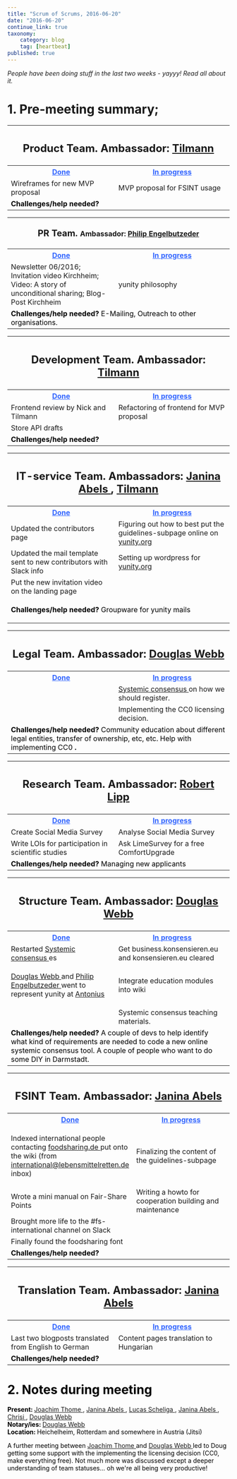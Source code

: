 ```yaml
---
title: "Scrum of Scrums, 2016-06-20"
date: "2016-06-20"
continue_link: true
taxonomy:
    category: blog
    tag: [heartbeat]
published: true
---
```


<div class="wiki-content">
 <div style="margin-left: 0.0px;">
  <p>
   <em>
    People have been doing stuff in the last two weeks - yayyy! Read all about it.
   </em>
  </p>
  <h1 id="ScrumofScrums,2016-06-20-1.Pre-meetingsummary;">
   1. Pre-meeting summary;
  </h1>
 </div>
 <p>
 </p>
 <div class="table-wrap">
  <table class="relative-table wrapped confluenceTable" style="width: 99.9155%;">
   <colgroup>
    <col style="width: 48.3912%;">
    </col>
    <col style="width: 51.6088%;">
    </col>
   </colgroup>
   <tbody>
    <tr>
     <th class="confluenceTh" colspan="2">
      <div class="content-wrapper">
       <h2 id="ScrumofScrums,2016-06-20-ProductTeam.Ambassador:">
        <strong>
         Product Team.
        </strong>
        Ambassador:
        <a class="confluence-userlink user-mention" data-base-url="https://yunity.atlassian.net/wiki" data-linked-resource-id="4227118" data-linked-resource-type="userinfo" data-linked-resource-version="3" data-username="tiltec" href="https://yunity.atlassian.net/wiki/display/~tiltec">
         Tilmann
        </a>
       </h2>
      </div>
     </th>
    </tr>
    <tr>
     <th class="confluenceTh">
      <span style="color: rgb(51,102,255);text-decoration: underline;">
       Done
      </span>
     </th>
     <th class="confluenceTh">
      <span style="color: rgb(51,102,255);text-decoration: underline;">
       In progress
      </span>
     </th>
    </tr>
    <tr>
     <td class="confluenceTd">
      Wireframes for new MVP proposal
     </td>
     <td class="confluenceTd">
      MVP proposal for FSINT usage
     </td>
    </tr>
    <tr>
     <td class="confluenceTd" colspan="2">
      <strong>
       <span style="color: rgb(0,0,0);text-decoration: none;">
        Challenges/help needed?
       </span>
      </strong>
     </td>
    </tr>
   </tbody>
  </table>
 </div>
 <div class="table-wrap">
  <table class="relative-table wrapped confluenceTable" style="width: 99.9155%;">
   <colgroup>
    <col style="width: 48.3912%;">
    </col>
    <col style="width: 51.6088%;">
    </col>
   </colgroup>
   <tbody>
    <tr>
     <th class="confluenceTh" colspan="2">
      <div class="content-wrapper">
       <p>
        <strong style="font-size: 20.0px;line-height: 1.5;">
         PR Team.
        </strong>
        Ambassador:
        <a class="confluence-userlink user-mention" data-base-url="https://yunity.atlassian.net/wiki" data-linked-resource-id="2162705" data-linked-resource-type="userinfo" data-linked-resource-version="1" data-username="Philip" href="https://yunity.atlassian.net/wiki/display/~Philip">
         Philip Engelbutzeder
        </a>
       </p>
      </div>
     </th>
    </tr>
    <tr>
     <th class="confluenceTh">
      <span style="color: rgb(51,102,255);text-decoration: underline;">
       Done
      </span>
     </th>
     <th class="confluenceTh">
      <span style="color: rgb(51,102,255);text-decoration: underline;">
       In progress
      </span>
     </th>
    </tr>
    <tr>
     <td class="confluenceTd">
      Newsletter 06/2016; Invitation video Kirchheim; Video: A story of unconditional sharing; Blog-Post Kirchheim
     </td>
     <td class="confluenceTd">
      yunity philosophy
     </td>
    </tr>
    <tr>
     <td class="confluenceTd" colspan="2">
      <strong>
       <span style="color: rgb(0,0,0);">
        Challenges/help needed?
       </span>
      </strong>
      <span style="color: rgb(0,0,0);">
       E-Mailing, Outreach to other organisations.
      </span>
     </td>
    </tr>
   </tbody>
  </table>
 </div>
 <div class="table-wrap">
  <table class="relative-table wrapped confluenceTable" style="width: 99.9155%;">
   <colgroup>
    <col style="width: 48.3912%;">
    </col>
    <col style="width: 51.6088%;">
    </col>
   </colgroup>
   <tbody>
    <tr>
     <th class="confluenceTh" colspan="2">
      <div class="content-wrapper">
       <h2 id="ScrumofScrums,2016-06-20-DevelopmentTeam.Ambassador:">
        <strong>
         Development Team.
        </strong>
        Ambassador:
        <a class="confluence-userlink user-mention" data-base-url="https://yunity.atlassian.net/wiki" data-linked-resource-id="4227118" data-linked-resource-type="userinfo" data-linked-resource-version="3" data-username="tiltec" href="https://yunity.atlassian.net/wiki/display/~tiltec">
         Tilmann
        </a>
       </h2>
      </div>
     </th>
    </tr>
    <tr>
     <th class="confluenceTh">
      <span style="color: rgb(51,102,255);text-decoration: underline;">
       Done
      </span>
     </th>
     <th class="confluenceTh">
      <span style="color: rgb(51,102,255);text-decoration: underline;">
       In progress
      </span>
     </th>
    </tr>
    <tr>
     <td class="confluenceTd">
      Frontend review by Nick and Tilmann
     </td>
     <td class="confluenceTd">
      Refactoring of frontend for MVP proposal
     </td>
    </tr>
    <tr>
     <td class="confluenceTd">
      Store API drafts
     </td>
     <td class="confluenceTd">
     </td>
    </tr>
    <tr>
     <td class="confluenceTd" colspan="2">
      <strong>
       <span style="color: rgb(0,0,0);text-decoration: none;">
        Challenges/help needed?
       </span>
      </strong>
     </td>
    </tr>
   </tbody>
  </table>
 </div>
 <div class="table-wrap">
  <table class="relative-table wrapped confluenceTable" style="width: 99.9155%;">
   <colgroup>
    <col style="width: 48.3912%;">
    </col>
    <col style="width: 51.6088%;">
    </col>
   </colgroup>
   <tbody>
    <tr>
     <th class="confluenceTh" colspan="2">
      <div class="content-wrapper">
       <h2 id="ScrumofScrums,2016-06-20-IT-serviceTeam.Ambassadors:,">
        <strong>
         IT-service Team.
        </strong>
        Ambassadors:
        <a class="confluence-userlink user-mention" data-base-url="https://yunity.atlassian.net/wiki" data-linked-resource-id="4227489" data-linked-resource-type="userinfo" data-linked-resource-version="2" data-username="Janina" href="https://yunity.atlassian.net/wiki/display/~Janina">
         Janina Abels
        </a>
        ,
        <a class="confluence-userlink user-mention" data-base-url="https://yunity.atlassian.net/wiki" data-linked-resource-id="4227118" data-linked-resource-type="userinfo" data-linked-resource-version="3" data-username="tiltec" href="https://yunity.atlassian.net/wiki/display/~tiltec">
         Tilmann
        </a>
       </h2>
      </div>
     </th>
    </tr>
    <tr>
     <th class="confluenceTh">
      <span style="color: rgb(51,102,255);text-decoration: underline;">
       Done
      </span>
     </th>
     <th class="confluenceTh">
      <span style="color: rgb(51,102,255);text-decoration: underline;">
       In progress
      </span>
     </th>
    </tr>
    <tr>
     <td class="confluenceTd">
      Updated the contributors page
     </td>
     <td class="confluenceTd">
      Figuring out how to best put the guidelines-subpage online on
      <a class="external-link" href="http://yunity.org" rel="nofollow">
       yunity.org
      </a>
     </td>
    </tr>
    <tr>
     <td class="confluenceTd">
      Updated the mail template sent to new contributors with Slack info
     </td>
     <td class="confluenceTd">
      Setting up wordpress for
      <a class="external-link" href="http://yunity.org" rel="nofollow">
       yunity.org
      </a>
     </td>
    </tr>
    <tr>
     <td class="confluenceTd">
      Put the new invitation video on the landing page
     </td>
     <td class="confluenceTd">
     </td>
    </tr>
    <tr>
     <td class="confluenceTd" colspan="2">
      <p>
       <strong>
        <span style="color: rgb(0,0,0);text-decoration: none;">
         Challenges/help needed?
        </span>
       </strong>
       <span style="color: rgb(0,0,0);text-decoration: none;">
        Groupware for yunity mails
       </span>
       <span style="color: rgb(0,0,0);text-decoration: none;">
       </span>
      </p>
     </td>
    </tr>
   </tbody>
  </table>
 </div>
 <div class="table-wrap">
  <table class="relative-table wrapped confluenceTable" style="width: 99.9155%;">
   <colgroup>
    <col style="width: 48.3912%;">
    </col>
    <col style="width: 51.6088%;">
    </col>
   </colgroup>
   <tbody>
    <tr>
     <th class="confluenceTh" colspan="2">
      <div class="content-wrapper">
       <h2 id="ScrumofScrums,2016-06-20-LegalTeam.Ambassador:">
        <strong>
         Legal Team.
        </strong>
        Ambassador:
        <a class="confluence-userlink user-mention" data-base-url="https://yunity.atlassian.net/wiki" data-linked-resource-id="917517" data-linked-resource-type="userinfo" data-linked-resource-version="8" data-username="dmhwebb" href="https://yunity.atlassian.net/wiki/display/~dmhwebb">
         Douglas Webb
        </a>
       </h2>
      </div>
     </th>
    </tr>
    <tr>
     <th class="confluenceTh">
      <span style="color: rgb(51,102,255);text-decoration: underline;">
       Done
      </span>
     </th>
     <th class="confluenceTh">
      <span style="color: rgb(51,102,255);text-decoration: underline;">
       In progress
      </span>
     </th>
    </tr>
    <tr>
     <td class="confluenceTd">
     </td>
     <td class="confluenceTd">
      <a data-linked-resource-id="13828248" data-linked-resource-type="page" data-linked-resource-version="83" href="https://yunity.atlassian.net/wiki/display/YUN/Systemic+consensus">
       Systemic consensus
      </a>
      on how we should register.
     </td>
    </tr>
    <tr>
     <td class="confluenceTd">
     </td>
     <td class="confluenceTd">
      Implementing the CC0 licensing decision.
     </td>
    </tr>
    <tr>
     <td class="confluenceTd" colspan="2">
      <strong>
       <span style="color: rgb(0,0,0);text-decoration: none;">
        Challenges/help needed?
       </span>
      </strong>
      <span style="color: rgb(0,0,0);text-decoration: none;">
       Community education about different legal entities, transfer of ownership, etc, etc. Help with implementing CC0
      </span>
      <strong>
       <span style="color: rgb(0,0,0);text-decoration: none;">
        .
        <br/>
       </span>
      </strong>
     </td>
    </tr>
   </tbody>
  </table>
 </div>
 <div class="table-wrap">
  <table class="relative-table wrapped confluenceTable" style="width: 99.9155%;">
   <colgroup>
    <col style="width: 48.3912%;">
    </col>
    <col style="width: 51.6088%;">
    </col>
   </colgroup>
   <tbody>
    <tr>
     <th class="confluenceTh" colspan="2">
      <div class="content-wrapper">
       <h2 id="ScrumofScrums,2016-06-20-ResearchTeam.Ambassador:">
        <strong>
         Research Team.
        </strong>
        Ambassador:
        <a class="confluence-userlink user-mention" data-base-url="https://yunity.atlassian.net/wiki" data-linked-resource-id="4227129" data-linked-resource-type="userinfo" data-linked-resource-version="1" data-username="Diogenes" href="https://yunity.atlassian.net/wiki/display/~Diogenes">
         Robert Lipp
        </a>
       </h2>
      </div>
     </th>
    </tr>
    <tr>
     <th class="confluenceTh">
      <span style="color: rgb(51,102,255);text-decoration: underline;">
       Done
      </span>
     </th>
     <th class="confluenceTh">
      <span style="color: rgb(51,102,255);text-decoration: underline;">
       In progress
      </span>
     </th>
    </tr>
    <tr>
     <td class="confluenceTd">
      Create Social Media Survey
     </td>
     <td class="confluenceTd">
      Analyse Social Media Survey
     </td>
    </tr>
    <tr>
     <td class="confluenceTd">
      Write LOIs for participation in scientific studies
     </td>
     <td class="confluenceTd">
      Ask LimeSurvey for a free ComfortUpgrade
     </td>
    </tr>
    <tr>
     <td class="confluenceTd" colspan="2">
      <strong>
       <span style="color: rgb(0,0,0);text-decoration: none;">
        Challenges/help needed?
       </span>
      </strong>
      <span style="color: rgb(0,0,0);text-decoration: none;">
       Managing new applicants
      </span>
      <strong>
       <span style="color: rgb(0,0,0);text-decoration: none;">
        <br/>
       </span>
      </strong>
     </td>
    </tr>
   </tbody>
  </table>
 </div>
 <div class="table-wrap">
  <table class="relative-table wrapped confluenceTable" style="width: 99.9155%;">
   <colgroup>
    <col style="width: 48.3912%;">
    </col>
    <col style="width: 51.6088%;">
    </col>
   </colgroup>
   <tbody>
    <tr>
     <th class="confluenceTh" colspan="2">
      <div class="content-wrapper">
       <h2 id="ScrumofScrums,2016-06-20-StructureTeam.Ambassador:">
        <strong>
         Structure Team.
        </strong>
        Ambassador:
        <a class="confluence-userlink user-mention" data-base-url="https://yunity.atlassian.net/wiki" data-linked-resource-id="917517" data-linked-resource-type="userinfo" data-linked-resource-version="8" data-username="dmhwebb" href="https://yunity.atlassian.net/wiki/display/~dmhwebb">
         Douglas Webb
        </a>
       </h2>
      </div>
     </th>
    </tr>
    <tr>
     <th class="confluenceTh">
      <span style="color: rgb(51,102,255);text-decoration: underline;">
       Done
      </span>
     </th>
     <th class="confluenceTh">
      <span style="color: rgb(51,102,255);text-decoration: underline;">
       In progress
      </span>
     </th>
    </tr>
    <tr>
     <td class="confluenceTd">
      Restarted
      <a data-linked-resource-id="13828248" data-linked-resource-type="page" data-linked-resource-version="83" href="https://yunity.atlassian.net/wiki/display/YUN/Systemic+consensus">
       Systemic consensus
      </a>
      es
     </td>
     <td class="confluenceTd">
      Get business.konsensieren.eu and konsensieren.eu cleared
     </td>
    </tr>
    <tr>
     <td class="confluenceTd">
      <div class="content-wrapper">
       <p>
        <a class="confluence-userlink user-mention" data-base-url="https://yunity.atlassian.net/wiki" data-linked-resource-id="917517" data-linked-resource-type="userinfo" data-linked-resource-version="8" data-username="dmhwebb" href="https://yunity.atlassian.net/wiki/display/~dmhwebb">
         Douglas Webb
        </a>
        and
        <a class="confluence-userlink user-mention" data-base-url="https://yunity.atlassian.net/wiki" data-linked-resource-id="2162705" data-linked-resource-type="userinfo" data-linked-resource-version="1" data-username="Philip" href="https://yunity.atlassian.net/wiki/display/~Philip">
         Philip Engelbutzeder
        </a>
        went to represent yunity at
        <a data-linked-resource-id="32440553" data-linked-resource-type="page" data-linked-resource-version="15" href="https://yunity.atlassian.net/wiki/pages/viewpage.action?pageId=32440553">
         Antonius
        </a>
       </p>
      </div>
     </td>
     <td class="confluenceTd">
      Integrate education modules into wiki
     </td>
    </tr>
    <tr>
     <td class="confluenceTd" colspan="1">
     </td>
     <td class="confluenceTd" colspan="1">
      Systemic consensus teaching materials.
     </td>
    </tr>
    <tr>
     <td class="confluenceTd" colspan="2">
      <strong>
       <span style="color: rgb(0,0,0);text-decoration: none;">
        Challenges/help needed?
       </span>
      </strong>
      <span style="color: rgb(0,0,0);text-decoration: none;">
       A couple of devs to help identify what kind of requirements are needed to code a new online systemic consensus tool. A couple of people who want to do some DIY in Darmstadt.
      </span>
      <strong>
       <span style="color: rgb(0,0,0);text-decoration: none;">
        <br/>
       </span>
      </strong>
     </td>
    </tr>
   </tbody>
  </table>
 </div>
 <div class="table-wrap">
  <table class="relative-table wrapped confluenceTable" style="width: 99.9214%;">
   <colgroup>
    <col style="width: 37.3735%;">
    </col>
    <col style="width: 62.6265%;">
    </col>
   </colgroup>
   <tbody>
    <tr>
     <th class="confluenceTh" colspan="2">
      <div class="content-wrapper">
       <h2 id="ScrumofScrums,2016-06-20-FSINTTeam.Ambassador:">
        <strong>
         FSINT Team.
        </strong>
        Ambassador:
        <a class="confluence-userlink user-mention" data-base-url="https://yunity.atlassian.net/wiki" data-linked-resource-id="4227489" data-linked-resource-type="userinfo" data-linked-resource-version="2" data-username="Janina" href="https://yunity.atlassian.net/wiki/display/~Janina">
         Janina Abels
        </a>
       </h2>
      </div>
     </th>
    </tr>
    <tr>
     <th class="confluenceTh">
      <span style="color: rgb(51,102,255);text-decoration: underline;">
       Done
      </span>
     </th>
     <th class="confluenceTh">
      <span style="color: rgb(51,102,255);text-decoration: underline;">
       In progress
      </span>
     </th>
    </tr>
    <tr>
     <td class="confluenceTd">
      <p>
       Indexed international people contacting
       <a class="external-link" href="http://foodsharing.de" rel="nofollow">
        foodsharing.de
       </a>
       put onto the wiki (from
       <a class="external-link" href="https://yunity.atlassian.netmailto:international@lebensmittelretten.de" rel="nofollow">
        international@lebensmittelretten.de
       </a>
       inbox)
      </p>
     </td>
     <td class="confluenceTd">
      Finalizing the content of the guidelines-subpage
     </td>
    </tr>
    <tr>
     <td class="confluenceTd">
      Wrote a mini manual on Fair-Share Points
     </td>
     <td class="confluenceTd">
      Writing a howto for cooperation building and maintenance
     </td>
    </tr>
    <tr>
     <td class="confluenceTd">
      Brought more life to the #fs-international channel on Slack
     </td>
     <td class="confluenceTd">
     </td>
    </tr>
    <tr>
     <td class="confluenceTd" colspan="1">
      Finally found the foodsharing font
     </td>
     <td class="confluenceTd" colspan="1">
     </td>
    </tr>
    <tr>
     <td class="confluenceTd" colspan="2">
      <strong>
       <span style="color: rgb(0,0,0);">
        Challenges/help needed?
       </span>
      </strong>
     </td>
    </tr>
   </tbody>
  </table>
 </div>
 <div class="table-wrap">
  <table class="relative-table wrapped confluenceTable" style="width: 99.9155%;">
   <colgroup>
    <col style="width: 48.3912%;">
    </col>
    <col style="width: 51.6088%;">
    </col>
   </colgroup>
   <tbody>
    <tr>
     <th class="confluenceTh" colspan="2">
      <div class="content-wrapper">
       <h2 id="ScrumofScrums,2016-06-20-TranslationTeam.Ambassador:">
        <strong>
         Translation Team.
        </strong>
        Ambassador:
        <a class="confluence-userlink user-mention" data-base-url="https://yunity.atlassian.net/wiki" data-linked-resource-id="4227489" data-linked-resource-type="userinfo" data-linked-resource-version="2" data-username="Janina" href="https://yunity.atlassian.net/wiki/display/~Janina">
         Janina Abels
        </a>
       </h2>
      </div>
     </th>
    </tr>
    <tr>
     <th class="confluenceTh">
      <span style="color: rgb(51,102,255);text-decoration: underline;">
       Done
      </span>
     </th>
     <th class="confluenceTh">
      <span style="color: rgb(51,102,255);text-decoration: underline;">
       In progress
      </span>
     </th>
    </tr>
    <tr>
     <td class="confluenceTd">
      Last two blogposts translated from English to German
     </td>
     <td class="confluenceTd">
      Content pages translation to Hungarian
     </td>
    </tr>
    <tr>
     <td class="confluenceTd" colspan="2">
      <strong>
       <span style="color: rgb(0,0,0);text-decoration: none;">
        Challenges/help needed?
       </span>
      </strong>
     </td>
    </tr>
   </tbody>
  </table>
 </div>
 <h1 id="ScrumofScrums,2016-06-20-2.Notesduringmeeting">
  <span style="color: rgb(0,0,0);text-decoration: none;">
   2. Notes during meeting
  </span>
 </h1>
 <p>
  <span style="color: rgb(0,0,0);text-decoration: none;">
   <span style="color: rgb(0,0,0);text-decoration: none;">
    <span style="color: rgb(0,0,0);text-decoration: none;">
    </span>
   </span>
  </span>
  <strong>
   <span style="color: rgb(0,0,0);text-decoration: none;">
    Present:
   </span>
  </strong>
  <span style="color: rgb(0,0,0);text-decoration: none;">
  </span>
  <span style="color: rgb(0,0,0);text-decoration: none;">
  </span>
  <a class="confluence-userlink user-mention" data-base-url="https://yunity.atlassian.net/wiki" data-linked-resource-id="4227074" data-linked-resource-type="userinfo" data-linked-resource-version="2" data-username="Joachim Thome" href="https://yunity.atlassian.net/wiki/display/~Joachim+Thome">
   Joachim Thome
  </a>
  ,
  <a class="confluence-userlink user-mention" data-base-url="https://yunity.atlassian.net/wiki" data-linked-resource-id="4227489" data-linked-resource-type="userinfo" data-linked-resource-version="2" data-username="Janina" href="https://yunity.atlassian.net/wiki/display/~Janina">
   Janina Abels
  </a>
  ,
  <a class="confluence-userlink user-mention" data-base-url="https://yunity.atlassian.net/wiki" data-linked-resource-id="40075289" data-linked-resource-type="userinfo" data-linked-resource-version="2" data-username="luke" href="https://yunity.atlassian.net/wiki/display/~luke">
   Lucas Scheliga
  </a>
  ,
  <a class="confluence-userlink user-mention" data-base-url="https://yunity.atlassian.net/wiki" data-linked-resource-id="4227489" data-linked-resource-type="userinfo" data-linked-resource-version="2" data-username="Janina" href="https://yunity.atlassian.net/wiki/display/~Janina">
   Janina Abels
  </a>
  ,
  <a class="confluence-userlink user-mention" data-base-url="https://yunity.atlassian.net/wiki" data-linked-resource-id="32440366" data-linked-resource-type="userinfo" data-linked-resource-version="2" data-username="Chrisi" href="https://yunity.atlassian.net/wiki/display/~Chrisi">
   Chrisi
  </a>
  ,
  <a class="confluence-userlink user-mention" data-base-url="https://yunity.atlassian.net/wiki" data-linked-resource-id="917517" data-linked-resource-type="userinfo" data-linked-resource-version="8" data-username="dmhwebb" href="https://yunity.atlassian.net/wiki/display/~dmhwebb">
   Douglas Webb
  </a>
  <strong>
   <span style="color: rgb(0,0,0);text-decoration: none;">
    <br/>
    Notary/ies:
   </span>
  </strong>
  <span style="color: rgb(0,0,0);text-decoration: none;">
   <a class="confluence-userlink user-mention" data-base-url="https://yunity.atlassian.net/wiki" data-linked-resource-id="917517" data-linked-resource-type="userinfo" data-linked-resource-version="8" data-username="dmhwebb" href="https://yunity.atlassian.net/wiki/display/~dmhwebb">
    Douglas Webb
   </a>
   <br style="text-decoration: none;"/>
   <strong>
    Location:
   </strong>
   Heichelheim, Rotterdam and somewhere in Austria (Jitsi)
  </span>
 </p>
 <p>
  <span style="color: rgb(0,0,0);text-decoration: none;">
   A further meeting between
   <a class="confluence-userlink user-mention" data-base-url="https://yunity.atlassian.net/wiki" data-linked-resource-id="4227074" data-linked-resource-type="userinfo" data-linked-resource-version="2" data-username="Joachim Thome" href="https://yunity.atlassian.net/wiki/display/~Joachim+Thome">
    Joachim Thome
   </a>
   and
   <a class="confluence-userlink user-mention" data-base-url="https://yunity.atlassian.net/wiki" data-linked-resource-id="917517" data-linked-resource-type="userinfo" data-linked-resource-version="8" data-username="dmhwebb" href="https://yunity.atlassian.net/wiki/display/~dmhwebb">
    Douglas Webb
   </a>
   led to Doug getting some support with the implementing the licensing decision (CC0, make everything free). Not much more was discussed except a deeper understanding of team statuses... oh we're all being very productive!
  </span>
 </p>
</div>
